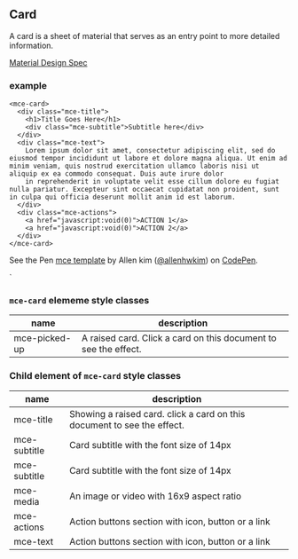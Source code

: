 <a name="Card"></a>

## Card
A card is a sheet of material that serves as an entry point to more detailed information. 

[Material Design Spec](https://material.io/guidelines/components/cards.html#cards-content-blocks)

### example
```
<mce-card>
  <div class="mce-title">
    <h1>Title Goes Here</h1>
    <div class="mce-subtitle">Subtitle here</div>
  </div>
  <div class="mce-text">
    Lorem ipsum dolor sit amet, consectetur adipiscing elit, sed do eiusmod tempor incididunt ut labore et dolore magna aliqua. Ut enim ad minim veniam, quis nostrud exercitation ullamco laboris nisi ut aliquip ex ea commodo consequat. Duis aute irure dolor
    in reprehenderit in voluptate velit esse cillum dolore eu fugiat nulla pariatur. Excepteur sint occaecat cupidatat non proident, sunt in culpa qui officia deserunt mollit anim id est laborum.
  </div>
  <div class="mce-actions">
    <a href="javascript:void(0)">ACTION 1</a>
    <a href="javascript:void(0)">ACTION 2</a>
  </div>
</mce-card>
```

<p data-height="600" data-theme-id="32189" data-slug-hash="ZvaEez" data-default-tab="result" data-user="allenhwkim" data-embed-version="2" data-pen-title="mce template" class="codepen">See the Pen <a href="https://codepen.io/allenhwkim/pen/PEJKKo/">mce template</a> by Allen kim (<a href="https://codepen.io/allenhwkim">@allenhwkim</a>) on <a href="https://codepen.io">CodePen</a>.</p>
<script async src="https://production-assets.codepen.io/assets/embed/ei.js"></script>`


### `mce-card` elememe style classes
 |name|description|
 |---|---|
 |mce-picked-up| A raised card. Click a card on this document to see the effect. 


### Child element of `mce-card` style classes
 |name|description|
 |---|---|
 |mce-title| Showing a raised card. click a card on this document to see the effect.
 |mce-subtitle| Card subtitle with the font size of 14px
 |mce-subtitle| Card subtitle with the font size of 14px
 |mce-media| An image or video with 16x9 aspect ratio
 |mce-actions| Action buttons section with icon, button or a link 
 |mce-text| Action buttons section with icon, button or a link

